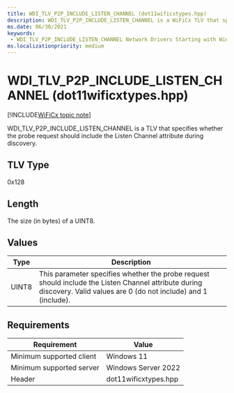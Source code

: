 ```yaml
---
title: WDI_TLV_P2P_INCLUDE_LISTEN_CHANNEL (dot11wificxtypes.hpp)
description: WDI_TLV_P2P_INCLUDE_LISTEN_CHANNEL is a WiFiCx TLV that specifies whether the probe request should include the Listen Channel attribute during discovery.
ms.date: 06/30/2021
keywords:
 - WDI_TLV_P2P_INCLUDE_LISTEN_CHANNEL Network Drivers Starting with Windows Vista
ms.localizationpriority: medium
---
```


# WDI\_TLV\_P2P\_INCLUDE\_LISTEN\_CHANNEL (dot11wificxtypes.hpp)

[!INCLUDE[WiFiCx topic note](../includes/wificx-version-warning.md)]


WDI\_TLV\_P2P\_INCLUDE\_LISTEN\_CHANNEL is a TLV that specifies whether the probe request should include the Listen Channel attribute during discovery.

 

## TLV Type


0x128

## Length


The size (in bytes) of a UINT8.

## Values


| Type  | Description                                                                                                                                                           |
|-------|-----------------------------------------------------------------------------------------------------------------------------------------------------------------------|
| UINT8 | This parameter specifies whether the probe request should include the Listen Channel attribute during discovery. Valid values are 0 (do not include) and 1 (include). |

 

## Requirements

|Requirement|Value|
|--- |--- |
|Minimum supported client|Windows 11|
|Minimum supported server|Windows Server 2022|
|Header|dot11wificxtypes.hpp|

 

 




